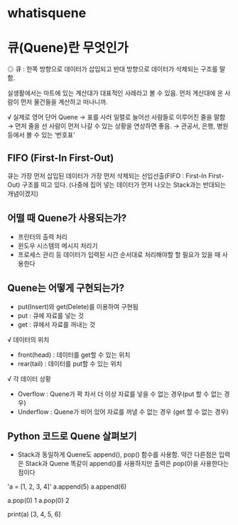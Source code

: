 # whatisquene
# 큐(Quene)란 무엇인가

◎ 큐 : 한쪽 방향으로 데이터가 삽입되고 반대 방향으로 데이터가 삭제되는 구조를 말함.

실생활에서는 마트에 있는 계산대가 대표적인 사례라고 볼 수 있음.
먼저 계산대에 온 사람이 먼저 물건들을 계산하고 떠나니까.

√ 실제로 영어 단어 Quene
→ 표를 사러 일렬로 늘어선 사람들로 이루어진 줄을 말함
→ 먼저 줄을 선 사람이 먼저 나갈 수 있는 상황을 연상하면 좋음.
→ 관공서, 은행, 병원 등에서 볼 수 있는 ‘번호표’


## FIFO (First-In First-Out)
큐는 가장 먼저 삽입된 데이터가 가장 먼저 삭제되는 선입선출(FIFO : First-In First-Out) 구조를 띠고 있다.
(나중에 집어 넣는 데이터가 먼저 나오는 Stack과는 반대되는 개념이겠지)


## 어떨 때 Quene가 사용되는가?
- 프린터의 출력 처리
- 윈도우 시스템의 메시지 처리기
- 프로세스 관리
등 데이터가 입력된 시간 순서대로 처리해야할 할 필요가 있을 때 사용한다


## Quene는 어떻게 구현되는가?
- put(Insert)와 get(Delete)를 이용하여 구현됨
- put : 큐에 자료를 넣는 것
- get : 큐에서 자료를 꺼내는 것

√ 데이터의 위치
- front(head) : 데이터를 get할 수 있는 위치
- rear(tail) : 데이터를 put할 수 있는 위치

√ 각 데이터 상황
- Overflow : Quene가 꽉 차서 더 이상 자료를 넣을 수 없는 경우(put 할 수 없는 경우)
- Underflow : Quene가 비어 있어 자료를 꺼낼 수 없는 경우 (get 할 수 없는 경우)


## Python 코드로 Quene 살펴보기
- Stack과 동일하게 Quene도 append(), pop() 함수를 사용함. 약간 다른점은 입력은 Stack과 Quene 똑같이 append()를 사용하지만 출력은 pop(0)을 사용한다는 점이다

'a = [1, 2, 3, 4]'
a.append(5)
a.append(6)

a.pop(0)
1
a.pop(0)
2

print(a)
[3, 4, 5, 6]
